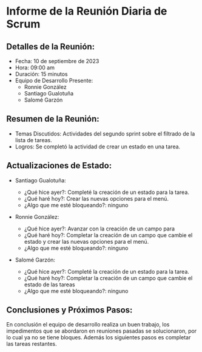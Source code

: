 # Informe de la Reunión Diaria de Scrum

## Detalles de la Reunión:

- Fecha: 10 de septiembre de 2023
- Hora: 09:00 am
- Duración: 15 minutos
- Equipo de Desarrollo Presente:
  - Ronnie González
  - Santiago Gualotuña
  - Salomé Garzón

## Resumen de la Reunión:

- Temas Discutidos: Actividades del segundo sprint sobre el filtrado de la lista de tareas.
- Logros: Se completó la actividad de crear un estado en una tarea.

## Actualizaciones de Estado:

- Santiago Gualotuña:

  - ¿Qué hice ayer?: Completé la creación de un estado para la tarea.
  - ¿Qué haré hoy?: Crear las nuevas opciones para el menú.
  - ¿Algo que me esté bloqueando?: ninguno

- Ronnie González:

  - ¿Qué hice ayer?: Avanzar con la creación de un campo para
  - ¿Qué haré hoy?: Completar la creación de un campo que cambie el estado y crear las nuevas opciones para el menú.
  - ¿Algo que me esté bloqueando?: ninguno

- Salomé Garzón:

  - ¿Qué hice ayer?: Completé la creación de un estado para la tarea.
  - ¿Qué haré hoy?: Completar la creación de un campo que cambie el estado de las tareas
  - ¿Algo que me esté bloqueando?: ninguno

## Conclusiones y Próximos Pasos:

En conclusión el equipo de desarrollo realiza un buen trabajo, los impedimentos que se abordaron en reuniones pasadas se solucionaron, por lo cual ya no se tiene bloques. Además los siguientes pasos es completar las tareas restantes.

